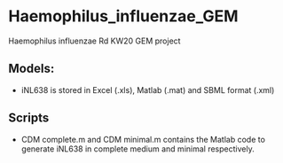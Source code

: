 # Haemophilus_influenzae_GEM
Haemophilus influenzae Rd KW20 GEM project

## Models:
 - iNL638 is stored in Excel (.xls), Matlab (.mat) and SBML format (.xml)
## Scripts
- CDM complete.m and CDM minimal.m contains the Matlab code to generate iNL638 in complete medium and minimal respectively.
